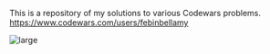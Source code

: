 This is a repository of my solutions to various Codewars problems. https://www.codewars.com/users/febinbellamy

![large](https://user-images.githubusercontent.com/89381034/230183631-7ca23c29-72ca-43d0-940a-cccea524d21e.svg)
